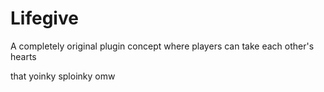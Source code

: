 # Lifegive
A completely original plugin concept where players can take each other's hearts

that yoinky sploinky omw

